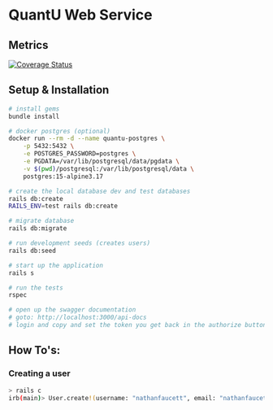 # QuantU Web Service

## Metrics
[![Coverage Status](https://coveralls.io/repos/github/quantu-app/quantu-server/badge.svg?branch=master)](https://coveralls.io/github/quantu-app/quantu-server?branch=master)

## Setup & Installation

```bash
# install gems
bundle install

# docker postgres (optional)
docker run --rm -d --name quantu-postgres \
    -p 5432:5432 \
    -e POSTGRES_PASSWORD=postgres \
    -e PGDATA=/var/lib/postgresql/data/pgdata \
	-v $(pwd)/postgresql:/var/lib/postgresql/data \
    postgres:15-alpine3.17

# create the local database dev and test databases
rails db:create
RAILS_ENV=test rails db:create

# migrate database
rails db:migrate

# run development seeds (creates users)
rails db:seed

# start up the application
rails s

# run the tests
rspec

# open up the swagger documentation
# goto: http://localhost:3000/api-docs
# login and copy and set the token you get back in the authorize button to `Bearer <token>`.
```

## How To's:

### Creating a user

```bash
> rails c
irb(main)> User.create!(username: "nathanfaucett", email: "nathanfaucett@gmail.com", password: "password", password_confirmation: "password")
```